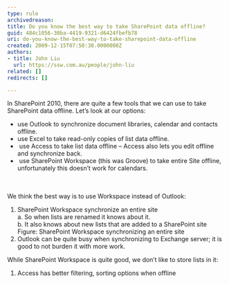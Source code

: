```yaml
---
type: rule
archivedreason: 
title: Do you know the best way to take SharePoint data offline?
guid: 484c1056-30ba-4419-9321-d6424fbefb78
uri: do-you-know-the-best-way-to-take-sharepoint-data-offline
created: 2009-12-15T07:50:38.0000000Z
authors:
- title: John Liu
  url: https://ssw.com.au/people/john-liu
related: []
redirects: []

---
```



In SharePoint 2010, there are quite a few tools that we can use to take SharePoint data offline. Let’s look at our options&#58;<br>
<ul>
    <li>use Outlook to synchronize document libraries, calendar and contacts offline. </li>
    <li>use Excel to take read-only copies of list data offline. </li>
    <li>&#160;use Access to take list data offline – Access also lets you edit offline and synchronize back. </li>
    <li>&#160;use SharePoint Workspace (this was Groove) to take entire Site offline, unfortunately this doesn’t work for calendars. </li>
</ul>

<br><excerpt class='endintro'></excerpt><br>
We think the best way is to use Workspace instead of Outlook&#58;<br>
<ol>
    <li>SharePoint Workspace synchronize an entire site<br>
    a. So when lists are renamed it knows about it.<br>
    b. It also knows about new lists that are added to a SharePoint site <img alt="" class="ms-rteCustom-ImageArea" src="/Standards/SoftwareDevelopment/RulesToBetterSharePoint/PublishingImages/Synchronize.jpg" /><span class="ms-rteCustom-FigureNormal">Figure&#58; SharePoint Workspace synchronizing an entire site </span></li>
    <li>Outlook can be quite busy when synchronizing to Exchange server; it is good to not burden it with more work. </li>
</ol>
While SharePoint Workspace is quite good, we don’t like to store lists in it&#58;<br>
<ol>
    <li>Access has better filtering, sorting options when offline </li>
</ol>



